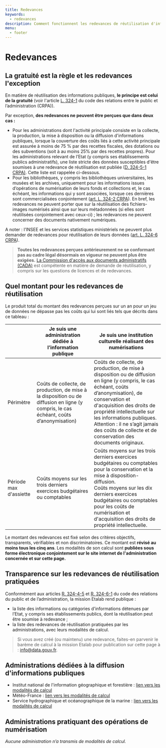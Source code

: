 ```yaml
---
title: Redevances
keywords:
  - redevances
description: Comment fonctionnent les redevances de réutilisation d'informations publiques établies ?
menu:
  - footer
---
```


# Redevances

## La gratuité est la règle et les redevances l'exception
En matière de réutilisation des informations publiques, **le principe est celui de la gratuité** (voir l'article [L. 324-1](https://www.legifrance.gouv.fr/affichCodeArticle.do;jsessionid=66430676A901E0DF88843D1627404BAB.tplgfr31s_1?idArticle=LEGIARTI000033219051&cidTexte=LEGITEXT000031366350&dateTexte=20170808) du code des relations entre le public et l’administration (CRPA)).

Par exception, **des redevances ne peuvent être perçues que dans deux cas :**

-   Pour les administrations dont l'activité principale consiste en la collecte, la production, la mise à disposition ou la diffusion d'informations publiques, lorsque la couverture des coûts liés à cette activité principale est assurée à moins de 75 % par des recettes fiscales, des dotations ou des subventions (soit à au moins 25% par des recettes propres). Pour les administrations relevant de l’Etat (y compris ses établissements publics administratifs), une liste stricte des données susceptibles d'être soumises à une redevance de réutilisation est publiée ([D. 324-5-1 CRPA)](https://www.legifrance.gouv.fr/affichCodeArticle.do;jsessionid=B9291B63BE1EF1131C188EAF0FA76744.tpdila11v_2?idArticle=LEGIARTI000033504821&cidTexte=LEGITEXT000031366350&dateTexte=20170808). Cette liste est rappelée ci-dessous.
-   Pour les bibliothèques, y compris les bibliothèques universitaires, les musées et les archives, uniquement pour les informations issues d’opérations de numérisation de leurs fonds et collections et, le cas échéant, les informations qui y sont associées, lorsque ces dernières sont commercialisées conjointement ([art. L. 324-2 CRPA](https://www.legifrance.gouv.fr/affichCodeArticle.do?cidTexte=LEGITEXT000031366350&idArticle=LEGIARTI000033219083&dateTexte=&categorieLien=id)). En bref, les redevances ne peuvent porter que sur la réutilisation des fichiers-images numérisés ainsi que sur leurs métadonnées (si elles sont réutilisées conjointement avec ceux-ci) ; les redevances ne peuvent concerner des documents nativement numériques.

A noter : l’INSEE et les services statistiques ministériels ne peuvent plus demander de redevances pour réutilisation de leurs données ([art. L. 324-6 CRPA](https://www.legifrance.gouv.fr/affichCodeArticle.do?cidTexte=LEGITEXT000031366350&idArticle=LEGIARTI000033219083&dateTexte=&categorieLien=id)).

> **Toutes les redevances perçues antérieurement ne se conformant pas au cadre légal désormais en vigueur ne peuvent plus être exigées.** [La Commission d'accès aux documents administratifs (CADA)](http://www.cada.fr/) est compétente en matière de demande de réutilisation, y compris sur les questions de licences et de redevances.

## Quel montant pour les redevances de réutilisation
Le produit total du montant des redevances perçues sur un an pour un jeu de données ne dépasse pas les coûts qui lui sont liés tels que décrits dans ce tableau :

|                        | Je suis une administration dédiée à l’information publique                                                                                     | Je suis une institution culturelle réalisant des numérisations                                                                                                                                                                                                                                                                                     |
|------------------------|------------------------------------------------------------------------------------------------------------------------------------------------|----------------------------------------------------------------------------------------------------------------------------------------------------------------------------------------------------------------------------------------------------------------------------------------------------------------------------------------------------|
| Périmètre              | Coûts de collecte, de production, de mise à la disposition ou de diffusion en ligne (y compris, le cas échéant, coûts d’anonymisation)         | Coûts de collecte, de production, de mise à disposition ou de diffusion en ligne (y compris, le cas échéant, coûts d’anonymisation), de conservation et d'acquisition des droits de propriété intellectuelle sur les informations publiques. <br>Attention : il ne s’agit jamais des coûts de collecte et de conservation des documents originaux. |
| Période max d'assiette | Coûts moyens sur les trois derniers exercices budgétaires ou comptables                                                                        | Coûts moyens sur les trois derniers exercices budgétaires ou comptables pour la conservation et la mise à disposition-diffusion.<br>Coûts moyens sur les dix derniers exercices budgétaires ou comptables pour les coûts de numérisation et d'acquisition des droits de propriété intellectuelle.                                                  |


Le montant des redevances est fixé selon des critères objectifs, transparents, vérifiables et non discriminatoires. Ce montant est **révisé au moins tous les cinq ans**. Les modalités de son calcul sont **publiées sous forme électronique conjointement sur le site internet de l'administration concernée et sur cette page.**

## Transparence sur les redevances de réutilisation pratiquées
Conformément aux articles [R. 324-4-5](https://www.legifrance.gouv.fr/affichCodeArticle.do;jsessionid=B89C3CC9C0E113117A383292CE5CFB9C.tpdila11v_2?idArticle=LEGIARTI000032951707&cidTexte=LEGITEXT000031366350&dateTexte=20170808) et [R. 324-6-1](https://www.legifrance.gouv.fr/affichCodeArticle.do;jsessionid=74B58B7E6B5A7C0424C31016DB61A062.tplgfr31s_1?idArticle=LEGIARTI000032258099&cidTexte=LEGITEXT000031366350&dateTexte=20160329) du code des relations du public et de l’administration, la mission Etalab rend publique :

-   la liste des informations ou catégories d'informations détenues par l’Etat, y compris ses établissements publics, dont la réutilisation peut être soumise à redevance ;
-   la liste des redevances de réutilisation pratiquées par les administrations, avec leurs modalités de calcul.

> Si vous avez créé (ou maintenu) une redevance, faites-en parvenir le barème de calcul à la mission Etalab pour publication sur cette page à : info@data.gouv.fr.

## Administrations dédiées à la diffusion d'informations publiques
-   Institut national de l'information géographique et forestière : [lien vers les modalités de calcul](http://professionnels.ign.fr/doc/Bar%C3%A8me%20des%20licencesdExploitations2017.pdf)
-   Météo-France : [lien vers les modalités de calcul](https://donneespubliques.meteofrance.fr/client/gfx/utilisateur/File/Redevances_Portail_DonneesPubliques.pdf)
-   Service hydrographique et océanographique de la marine : [lien vers les modalités de calcul](http://diffusion.shom.fr/media/wysiwyg/catalogues/repertoire_2017_web.pdf)

## Administrations pratiquant des opérations de numérisation
_Aucune administration n’a transmis de modalités de calcul._
